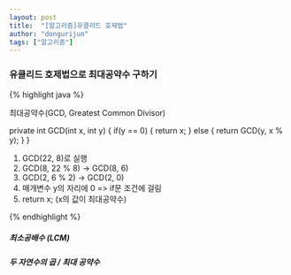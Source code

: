```yaml
---
layout: post
title:  "[알고리즘]유클리드 호제법"
author: "dongurijun"
tags: ["알고리즘"]
---
```


### 유클리드 호제법으로 최대공약수 구하기

{% highlight java %}

최대공약수(GCD, Greatest Common Divisor)

private int GCD(int x, int y) {
    if(y == 0) {
        return x;
    } else {
    return GCD(y, x % y);
    }
}

1. GCD(22, 8)로 실행
2. GCD(8, 22 % 8) -> GCD(8, 6)
3. GCD(2, 6 % 2) -> GCD(2, 0)
4. 매개변수 y의 자리에 0 => if문 조건에 걸림
5. return x; (x의 값이 최대공약수)

{% endhighlight %}


##### 최소공배수 (LCM)

##### 두 자연수의 곱 / 최대 공약수

